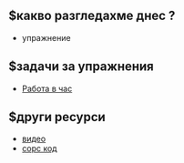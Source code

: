 ## $какво разгледахме днес ?
- упражнение

## $задачи за упражнения
- [Работа в час](https://github.com/mihail-petrov/netit-webdev-java/tree/master/2022-2023/%40semester_1/week-10-2/cw)

## $други ресурси
- [видео](https://drive.google.com/file/d/1OexGhuoN7YLkQiNjN1aS_9198qiVcZXG/view?usp=sharing)
- [сорс код](https://github.com/mihail-petrov/netit-webdev-java/tree/master/2022-2023/%40semester_1/week-10-2/source)